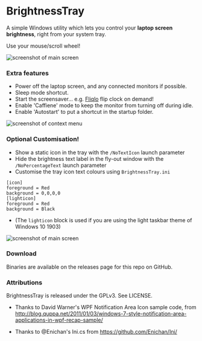 BrightnessTray
==========================

A simple Windows utility which lets you control your **laptop screen brightness**, right from your system tray.

Use your mouse/scroll wheel!

![screenshot of main screen](http://i.imgur.com/CQgrsb6.png)

### Extra features
- Power off the laptop screen, and any connected monitors if possible.
- Sleep mode shortcut.
- Start the screensaver... e.g. [Fliqlo](https://fliqlo.com/) flip clock on demand!
- Enable 'Caffiene' mode to keep the monitor from turning off during idle.
- Enable 'Autostart' to put a shortcut in the startup folder.

![screenshot of context menu](http://i.imgur.com/uD1eHCo.jpg)

### Optional Customisation!

- Show a static icon in the tray with the `/NoTextIcon` launch parameter
- Hide the brightness text label in the fly-out window with the `/NoPercentageText` launch parameter
- Customise the tray icon text colours using `BrightnessTray.ini`

```
[icon]
foreground = Red
background = 0,0,0,0
[lighticon]
foreground = Red
background = Black
```

- (The `lighticon` block is used if you are using the light taskbar theme of Windows 10 1903)

![screenshot of main screen](http://i.imgur.com/IISMa4g.jpg)

### Download

Binaries are available on the releases page for this repo on GitHub.

### Attributions

BrightnessTray is released under the GPLv3. See LICENSE.

- Thanks to David Warner's WPF Notification Area Icon sample code, from http://blog.quppa.net/2011/01/03/windows-7-style-notification-area-applications-in-wpf-recap-sample/

- Thanks to @Enichan's Ini.cs from https://github.com/Enichan/Ini/